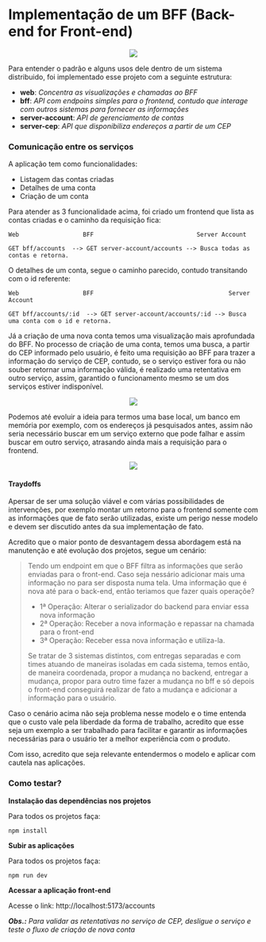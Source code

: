 # Implementação de um BFF (Back-end for Front-end)
<p align="center">
  <img src="https://user-images.githubusercontent.com/15862643/214322766-54b2a278-c427-402c-9abb-03b370bf8418.png" />
</p>


Para entender o padrão e alguns usos dele dentro de um sistema distribuido, foi implementado esse projeto com a seguinte estrutura:

- **web**: _Concentra as visualizações e chamadas ao BFF_
- **bff**: _API com endpoins simples para o frontend, contudo que interage com outros sistemas para fornecer as informações_
- **server-account**: _API de gerenciamento de contas_
- **server-cep**: _API que disponibiliza endereços a partir de um CEP_

### Comunicação entre os serviços

A aplicação tem como funcionalidades:

- Listagem das contas criadas
- Detalhes de uma conta
- Criação de um conta

Para atender as 3 funcionalidade acima, foi criado um frontend que lista as contas criadas e o caminho da requisição fica:

```
Web                  BFF                             Server Account

GET bff/accounts  --> GET server-account/accounts --> Busca todas as contas e retorna.
```

O detalhes de um conta, segue o caminho parecido, contudo transitando com o id referente:

```
Web                  BFF                                      Server Account

GET bff/accounts/:id  --> GET server-account/accounts/:id --> Busca uma conta com o id e retorna.
```

Já a criação de uma nova conta temos uma visualização mais aprofundada do BFF. No processo de criação de uma conta, temos uma busca, a partir do CEP informado pelo usuário, é feito uma requisição ao BFF para trazer a informação do serviço de CEP, contudo, se o serviço estiver fora ou não souber retornar uma informação válida, é realizado uma retentativa em outro serviço, assim, garantido o funcionamento mesmo se um dos serviços estiver indisponível.

<p align="center">
  <img src="https://user-images.githubusercontent.com/15862643/214330528-701cdb04-ab50-4fe8-989d-19bfb6889251.png" />
</p>


Podemos até evoluir a ideia para termos uma base local, um banco em memória por exemplo, com os endereços já pesquisados antes, assim não seria necessário buscar em um serviço externo que pode falhar e assim buscar em outro serviço, atrasando ainda mais a requisição para o frontend.

<p align="center">
  <img src="https://user-images.githubusercontent.com/15862643/214345057-3247f6d0-cf65-46f5-9668-b995ae35e02d.png" />
</p>

#### Traydoffs

Apersar de ser uma solução viável e com várias possibilidades de intervenções, por exemplo montar um retorno para o frontend somente com as informações que de fato serão utilizadas, existe um perigo nesse modelo e devem ser discutido antes da sua implementação de fato.

Acredito que o maior ponto de desvantagem dessa abordagem está na manutenção e até evolução dos projetos, segue um cenário:

> Tendo um endpoint em que o BFF filtra as informações que serão enviadas para o front-end. Caso seja nessário adicionar
> mais uma informação no para ser disposta numa tela. Uma informação que é nova até para o back-end, então teriamos que
> fazer quais operaçõe?
>
> - 1ª Operação: Alterar o serializador do backend para enviar essa nova informação
> - 2ª Operação: Receber a nova informação e repassar na chamada para o front-end
> - 3ª Operação: Receber essa nova informação e utiliza-la.
>
> Se tratar de 3 sistemas distintos, com entregas separadas e com times atuando de maneiras isoladas em cada sistema, temos
> então, de maneira coordenada, propor a mudança no backend, entregar a mudança, propor para outro time fazer a mudança no
> bff e só depois o front-end conseguirá realizar de fato a mudança e adicionar a informação para o usuário.

Caso o cenário acima não seja problema nesse modelo e o time entenda que o custo vale pela liberdade da forma de trabalho, acredito que esse seja um exemplo a ser trabalhado para facilitar e garantir as informações necessárias para o usuário ter a melhor experiência com o produto.

Com isso, acredito que seja relevante entendermos o modelo e aplicar com cautela nas aplicações.

### Como testar?

**Instalação das dependências nos projetos**

Para todos os projetos faça:

```
npm install
```

**Subir as aplicações**

Para todos os projetos faça:

```
npm run dev
```

**Acessar a aplicação front-end**

Acesse o link: http://localhost:5173/accounts

_**Obs.:** Para validar as retentativas no serviço de CEP, desligue o serviço e teste o fluxo de criação de nova conta_
